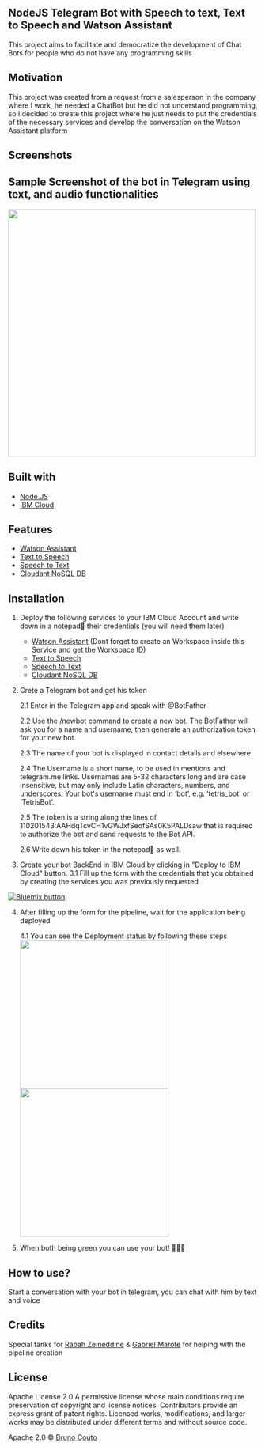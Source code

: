 ## NodeJS Telegram Bot with Speech to text, Text to Speech and Watson Assistant
This project aims to facilitate and democratize the development of Chat Bots for people who do not have any programming skills

## Motivation
This project was created from a request from a salesperson in the company where I work, he needed a ChatBot but he did not understand programming, so I decided to create this project where he just needs to put the credentials of the necessary services and develop the conversation on the Watson Assistant platform

## Screenshots

## Sample Screenshot of the bot in Telegram using text, and audio functionalities
<img src="https://user-images.githubusercontent.com/23619646/41172332-f0791854-6b29-11e8-948a-cb57219460a9.jpeg" height="500px">


## Built with
- [Node.JS](https://nodejs.org/en/)
- [IBM Cloud](https://www.ibm.com/cloud/)

## Features
- [Watson Assistant](https://console.bluemix.net/catalog/services/watson-assistant-formerly-conversation)
- [Text to Speech](https://console.bluemix.net/catalog/services/text-to-speech)
- [Speech to Text](https://console.bluemix.net/catalog/services/speech-to-text)
- [Cloudant NoSQL DB](https://console.bluemix.net/catalog/services/cloudant-nosql-db)

## Installation
1. Deploy the following services to your IBM Cloud Account and write down in a notepad📑 their credentials (you will need them later)
    - [Watson Assistant](https://console.bluemix.net/catalog/services/watson-assistant-formerly-conversation)
(Dont forget to create an Workspace inside this Service and get the Workspace ID)
    - [Text to Speech](https://console.bluemix.net/catalog/services/text-to-speech)
    - [Speech to Text](https://console.bluemix.net/catalog/services/speech-to-text)
    - [Cloudant NoSQL DB](https://console.bluemix.net/catalog/services/cloudant-nosql-db)

2. Crete a Telegram bot and get his token

    2.1 Enter in the Telegram app and speak with @BotFather

    2.2 Use the /newbot command to create a new bot. The BotFather will ask you for a name and username, then generate an authorization token for your new bot.

    2.3 The name of your bot is displayed in contact details and elsewhere.

    2.4 The Username is a short name, to be used in mentions and telegram.me links. Usernames are 5-32 characters long and are case insensitive, but may only include Latin characters, numbers, and underscores. Your bot's username must end in ‘bot’, e.g. ‘tetris_bot’ or ‘TetrisBot’.

    2.5 The token is a string along the lines of 110201543:AAHdqTcvCH1vGWJxfSeofSAs0K5PALDsaw that is required to authorize the bot and send requests to the Bot API.

    2.6 Write down his token in the notepad📑 as well.

3. Create your bot BackEnd in IBM Cloud by clicking in "Deploy to IBM Cloud" button.
    3.1 Fill up the form with the credentials that you obtained by creating the services you was previously requested

<a href="https://bluemix.net/deploy?repository=https://github.com/BrunoTCouto/Watson-assistant-Telegram-with-STT-TTS"
    target="_blank"><img src="http://bluemix.net/deploy/button.png" alt="Bluemix button"/></a>

4. After filling up the form for the pipeline, wait for the application being deployed

    4.1 You can see the Deployment status by following these steps
    <img src="https://user-images.githubusercontent.com/23619646/41173989-2a8fda78-6b2f-11e8-914d-1ef6c010a297.png" height="300px">
    <img src="https://user-images.githubusercontent.com/23619646/41174226-e85fa7ea-6b2f-11e8-9e74-bf0a8d9d6397.png" height="300px">

5. When both being green you can use your bot! 🎉🎉🎉

## How to use?
Start a conversation with your bot in telegram, you can chat with him by text and voice

## Credits
Special tanks for [Rabah Zeineddine](https://www.linkedin.com/in/rabahzeineddine/) & [Gabriel Marote](https://www.linkedin.com/in/gamarote/) for helping with the pipeline creation


## License
Apache License 2.0
A permissive license whose main conditions require preservation of copyright and license notices. Contributors provide an express grant of patent rights. Licensed works, modifications, and larger works may be distributed under different terms and without source code.

Apache 2.0 © [Bruno Couto](https://www.linkedin.com/in/brunotc/)
